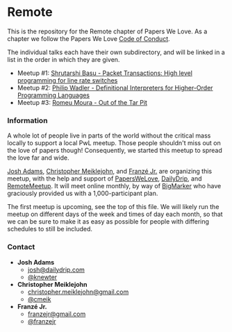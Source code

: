 # Remote

This is the repository for the Remote chapter of Papers We Love. As a chapter we
follow the Papers We Love [Code of
Conduct](https://github.com/papers-we-love/remote-pwl/blob/master/code-of-conduct.md).

The individual talks each have their own subdirectory, and will be linked in a
list in the order in which they are given.

- Meetup #1: [Shrutarshi Basu - Packet Transactions: High level programming for line rate switches](./packet-transactions)
- Meetup #2: [Philip Wadler - Definitional Interpreters for Higher-Order Programming Languages](./definitional-interpreters)
- Meetup #3: [Romeu Moura - Out of the Tar Pit](./out-of-the-tar-pit)

### Information

A whole lot of people live in parts of the world without the critical mass
locally to support a local PwL meetup.  Those people shouldn't miss out on the
love of papers though!  Consequently, we started this meetup to spread the love
far and wide.

[Josh Adams](mailto:josh+pwlremote@dailydrip.com), [Christopher
Meiklejohn](mailto:christopher.meiklejohn+pwlremote@gmail.com), and [Franzé
Jr.](mailto:franzejr+pwlremote@gmail.com) are organizing this meetup, with the
help and support of [PapersWeLove](http://paperswelove.org),
[DailyDrip](https://www.dailydrip.com), and
[RemoteMeetup](http://remotemeetup.com).  It will meet online monthly, by way of
[BigMarker](http://www.bigmarker.com) who have graciously provided us with a
1,000-participant plan.

The first meetup is upcoming, see the top of this file.  We will likely run the
meetup on different days of the week and times of day each month, so that we can
be sure to make it as easy as possible for people with differing schedules to
still be included.

### Contact

- **Josh Adams**
  - [josh@dailydrip.com](mailto:josh+pwlremote@dailydrip.com)
  - [@knewter](https://twitter.com/knewter)
- **Christopher Meiklejohn**
  - [christopher.meiklejohn@gmail.com](mailto:christopher.meiklejohn+pwlremote@gmail.com)
  - [@cmeik](https://twitter.com/cmeik)
- **Franzé Jr.**
  - [franzejr@gmail.com](mailto:franzejr+pwlremote@gmail.com)
  - [@franzejr](https://twitter.com/franzejr)
